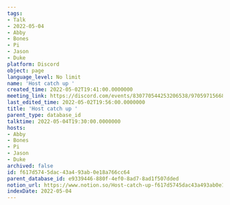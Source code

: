 ```yaml
---
tags:
- Talk
- 2022-05-04
- Abby
- Bones
- Pi
- Jason
- Duke
platform: Discord
object: page
language_level: No limit
name: 'Host catch up '
created_time: 2022-05-02T19:41:00.0000000
meeting_link: https://discord.com/events/830770544253206538/970597156681568276
last_edited_time: 2022-05-02T19:56:00.0000000
title: 'Host catch up '
parent_type: database_id
talktime: 2022-05-04T19:30:00.0000000
hosts:
- Abby
- Bones
- Pi
- Jason
- Duke
archived: false
id: f617d574-5dac-43a4-93ab-0e18a766cc64
parent_database_id: e9339446-880f-4ef0-8ad7-8ad1f507dded
notion_url: https://www.notion.so/Host-catch-up-f617d5745dac43a493ab0e18a766cc64
indexDate: 2022-05-04
---
```





